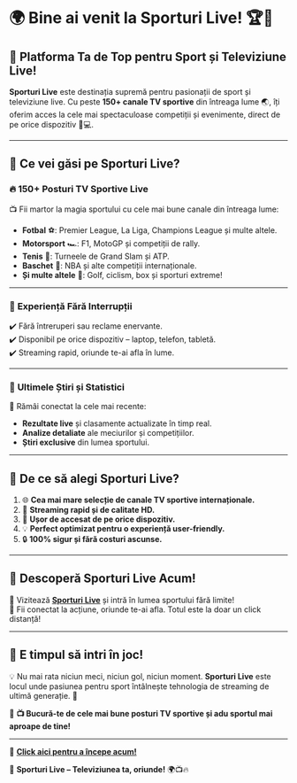 <h1>🌍 Bine ai venit la <strong>Sporturi Live</strong>! 🏆🎥</h1>
<h2>🥇 Platforma Ta de Top pentru Sport și Televiziune Live!</h2>
<p><strong>Sporturi Live</strong> este destinația supremă pentru pasionații de sport și televiziune live. Cu peste <strong>150+ canale TV sportive</strong> din &icirc;ntreaga lume 🌏, &icirc;ți oferim acces la cele mai spectaculoase competiții și evenimente, direct de pe orice dispozitiv 📱💻.</p>

<hr />
<h2>🎯 Ce vei găsi pe <strong>Sporturi Live</strong>?</h2>
<h3>🔥 <strong>150+ Posturi TV Sportive Live</strong></h3>
<p>📺 Fii martor la magia sportului cu cele mai bune canale din &icirc;ntreaga lume:</p>
<ul>
    <li><strong>Fotbal</strong> ⚽: Premier League, La Liga, Champions League și multe altele.</li>
    <li><strong>Motorsport</strong> 🏎️: F1, MotoGP și competiții de rally.</li>
    <li><strong>Tenis</strong> 🎾: Turneele de Grand Slam și ATP.</li>
    <li><strong>Baschet</strong> 🏀: NBA și alte competiții internaționale.</li>
    <li><strong>Și multe altele</strong> 🎯: Golf, ciclism, box și sporturi extreme!</li>
</ul>
<hr />
<h3>🌟 <strong>Experiență Fără Interrupții</strong></h3>
<p>✔️ Fără &icirc;ntreruperi sau reclame enervante.<br />
✔️ Disponibil pe orice dispozitiv &ndash; laptop, telefon, tabletă.<br />
✔️ Streaming rapid, oriunde te-ai afla &icirc;n lume.</p>
<hr />
<h3>📰 <strong>Ultimele Știri și Statistici</strong></h3>
<p>📢 Răm&acirc;i conectat la cele mai recente:</p>
<ul>
    <li><strong>Rezultate live</strong> și clasamente actualizate &icirc;n timp real.</li>
    <li><strong>Analize detaliate</strong> ale meciurilor și competițiilor.</li>
    <li><strong>Știri exclusive</strong> din lumea sportului.</li>
</ul>
<hr />
<h2>🏅 De ce să alegi <strong>Sporturi Live</strong>?</h2>
<ol>
    <li>🌐 <strong>Cea mai mare selecție de canale TV sportive internaționale.</strong></li>
    <li>🚀 <strong>Streaming rapid și de calitate HD.</strong></li>
    <li>📱 <strong>Ușor de accesat de pe orice dispozitiv.</strong></li>
    <li>💡 <strong>Perfect optimizat pentru o experiență user-friendly.</strong></li>
    <li>🔒 <strong>100% sigur și fără costuri ascunse.</strong></li>
</ol>
<hr />
<h2>🌟 <strong>Descoperă Sporturi Live Acum!</strong></h2>
<p>🎯 Vizitează <a rel="noopener" target="_new" href="https://sporturi-live.ro/"><strong><span>Sporturi</span><span> Live</span></strong></a> și intră &icirc;n lumea sportului fără limite!<br />
📍 Fii conectat la acțiune, oriunde te-ai afla. Totul este la doar un click distanță!</p>
<hr />
<h2>🚀 <strong>E timpul să intri &icirc;n joc!</strong></h2>
<p>💡 Nu mai rata niciun meci, niciun gol, niciun moment. <strong>Sporturi Live</strong> este locul unde pasiunea pentru sport &icirc;nt&acirc;lnește tehnologia de streaming de ultimă generație. 🥳</p>
<p>🎉 <strong>📺 Bucură-te de cele mai bune posturi TV sportive și adu sportul mai aproape de tine!</strong></p>
<hr />
<p>🔗 <a rel="noopener" target="_new" href="https://sporturi-live.ro/"><strong><span>Click</span><span> aici</span><span> pentru</span><span> a</span><span> &icirc;ncepe</span><span> acum!</span></strong></a></p>
<p>📢 <strong>Sporturi Live &ndash; Televiziunea ta, oriunde!</strong> 🌍📺🔥</p>
